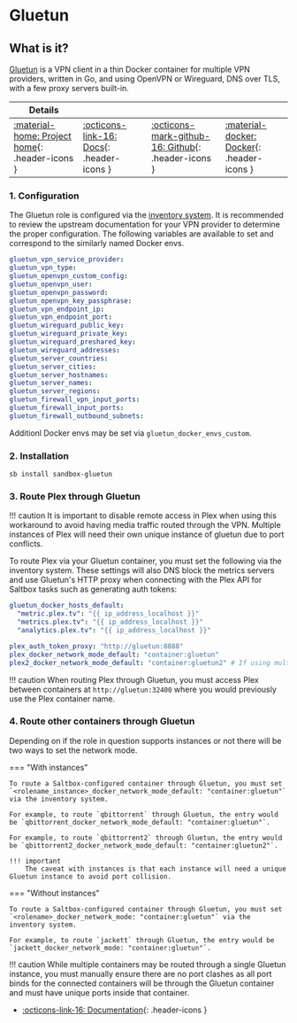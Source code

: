 # Gluetun

## What is it?

[Gluetun](https://github.com/qdm12/gluetun) is a VPN client in a thin Docker container for multiple VPN providers, written in Go, and using OpenVPN or Wireguard, DNS over TLS, with a few proxy servers built-in.

| Details     |             |             |             |
|-------------|-------------|-------------|-------------|
| [:material-home: Project home](https://github.com/qdm12/gluetun){: .header-icons } | [:octicons-link-16: Docs](https://github.com/qdm12/gluetun){: .header-icons } | [:octicons-mark-github-16: Github](https://github.com/qdm12/gluetun){: .header-icons } | [:material-docker: Docker](https://hub.docker.com/r/qmcgaw/gluetun){: .header-icons }|

### 1. Configuration

The Gluetun role is configured via the [inventory system](../../saltbox/inventory/index.md). It is recommended to review the upstream documentation for your VPN provider to determine the proper configuration. The following variables are available to set and correspond to the similarly named Docker envs.

```yaml
gluetun_vpn_service_provider:
gluetun_vpn_type:
gluetun_openvpn_custom_config:
gluetun_openvpn_user:
gluetun_openvpn_password:
gluetun_openvpn_key_passphrase:
gluetun_vpn_endpoint_ip:
gluetun_vpn_endpoint_port:
gluetun_wireguard_public_key:
gluetun_wireguard_private_key:
gluetun_wireguard_preshared_key:
gluetun_wireguard_addresses:
gluetun_server_countries:
gluetun_server_cities:
gluetun_server_hostnames:
gluetun_server_names:
gluetun_server_regions:
gluetun_firewall_vpn_input_ports:
gluetun_firewall_input_ports:
gluetun_firewall_outbound_subnets:
```

Additionl Docker envs may be set via `gluetun_docker_envs_custom`.

### 2. Installation

``` shell
sb install sandbox-gluetun
```

### 3. Route Plex through Gluetun

!!! caution
    It is important to disable remote access in Plex when using this workaround to avoid having media traffic routed through the VPN. Multiple instances of Plex will need their own unique instance of gluetun due to port conflicts.

To route Plex via your Gluetun container, you must set the following via the inventory system. These settings will also DNS block the metrics servers and use Gluetun's HTTP proxy when connecting with the Plex API for Saltbox tasks such as generating auth tokens:

``` yaml
gluetun_docker_hosts_default:
  "metric.plex.tv": "{{ ip_address_localhost }}"
  "metrics.plex.tv": "{{ ip_address_localhost }}"
  "analytics.plex.tv": "{{ ip_address_localhost }}"

plex_auth_token_proxy: "http://gluetun:8888"
plex_docker_network_mode_default: "container:gluetun"
plex2_docker_network_mode_default: "container:gluetun2" # If using multiple instances.
```
!!! caution
    When routing Plex through Gluetun, you must access Plex between containers at `http://gluetun:32400` where you would previously use the Plex container name.

### 4. Route other containers through Gluetun

Depending on if the role in question supports instances or not there will be two ways to set the network mode.

=== "With instances"

    To route a Saltbox-configured container through Gluetun, you must set `<rolename_instance>_docker_network_mode_default: "container:gluetun"` via the inventory system.
    
    For example, to route `qbittorrent` through Gluetun, the entry would be `qbittorrent_docker_network_mode_default: "container:gluetun"`.

    For example, to route `qbittorrent2` through Gluetun, the entry would be `qbittorrent2_docker_network_mode_default: "container:gluetun2"`.

    !!! important
        The caveat with instances is that each instance will need a unique Gluetun instance to avoid port collision.

=== "Without instances"

    To route a Saltbox-configured container through Gluetun, you must set `<rolename>_docker_network_mode: "container:gluetun"` via the inventory system.
    
    For example, to route `jackett` through Gluetun, the entry would be `jackett_docker_network_mode: "container:gluetun"`.

!!! caution
    While multiple containers may be routed through a single Gluetun instance, you must manually ensure there are no port clashes as all port binds for the connected containers will be through the Gluetun container and must have unique ports inside that container.

- [:octicons-link-16: Documentation](https://github.com/qdm12/gluetun){: .header-icons }
